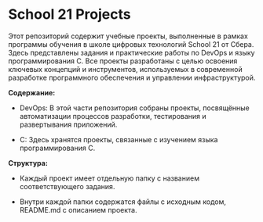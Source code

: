 # School 21 Projects
Этот репозиторий содержит учебные проекты, выполненные в рамках программы обучения в школе цифровых технологий School 21 от Сбера. Здесь представлены задания и практические работы по DevOps и языку программирования C. Все проекты разработаны с целью освоения ключевых концепций и инструментов, используемых в современной разработке программного обеспечения и управлении инфраструктурой.

**Содержание:**

- DevOps: В этой части репозитория собраны проекты, посвящённые автоматизации процессов разработки, тестирования и развертывания приложений.

- C: Здесь хранятся проекты, связанные с изучением языка программирования C.

**Структура:**

- Каждый проект имеет отдельную папку с названием соответствующего задания.

- Внутри каждой папки содержатся файлы с исходным кодом, README.md с описанием проекта.